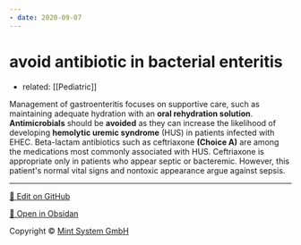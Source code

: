 ```yaml
---
- date: 2020-09-07
---
```


# avoid antibiotic in bacterial enteritis

- related: [[Pediatric]]

Management of gastroenteritis focuses on supportive care, such as maintaining adequate hydration with an **oral rehydration solution**.  **Antimicrobials** should be **avoided** as they can increase the likelihood of developing **hemolytic uremic syndrome** (HUS) in patients infected with EHEC.  Beta-lactam antibiotics such as ceftriaxone **(Choice A)** are among the medications most commonly associated with HUS.  Ceftriaxone is appropriate only in patients who appear septic or bacteremic.  However, this patient's normal vital signs and nontoxic appearance argue against sepsis.


<hr>

[📝 Edit on GitHub](https://github.com/Mint-System/Knowledge/blob/master/avoid%20antibiotic%20in%20bacterial%20enteritis.md)

[📂 Open in Obsidan](obsidian://open?vault=Knowledge%20Mint%20System&file=avoid%20antibiotic%20in%20bacterial%20enteritis.md ':target=_self')

<footer>Copyright © <a href="https://www.mint-system.ch/">Mint System GmbH</a></footer>